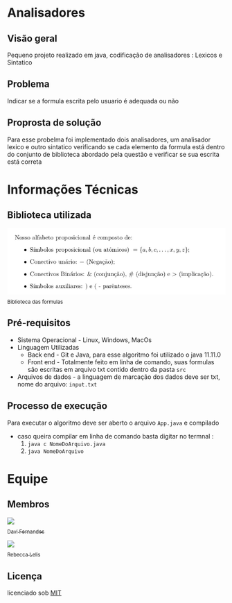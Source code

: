 # Analisadores

## Visão geral
Pequeno projeto realizado em java, codificação de analisadores : Lexicos e Sintatico

## Problema
Indicar se a formula escrita pelo usuario é adequada ou não

## Proprosta de solução
Para esse probelma foi implementado dois analisadores, um analisador lexico e outro sintatico verificando se cada elemento da formula está dentro do conjunto de 
biblioteca abordado pela questão e verificar se sua escrita está correta

# Informações Técnicas
## Biblioteca utilizada
<img src = "https://github.com/LopesRebecca/Analisadores/blob/main/biblioteca.jpeg" width="800"><br><sub>Biblioteca das formulas</sub>

## Pré-requisitos
* Sistema Operacional - Linux, Windows, MacOs
* Linguagem Utilizadas
    * Back end - Git e Java, para esse algoritmo foi utilizado o java 11.11.0
    * Front end - Totalmente feito em linha de comando, suas formulas são escritas em arquivo txt contido dentro da pasta `src`
* Arquivos de dados - a linguagem de marcação dos dados deve ser txt, nome do arquivo: `input.txt`

## Processo de execução
Para executar o algoritmo deve ser aberto o arquivo `App.java` e compilado
* caso queira compilar em linha de comando basta digitar no termnal : 
  1. `java c NomeDoArquivo.java`
  2. `java NomeDoArquivo`


# Equipe

## Membros
[<img src = "https://avatars.githubusercontent.com/u/57471802?v=4" width="115"><br><sub>Davi Fernandes</sub>](https://github.com/Davizex)

[<img src = "https://avatars.githubusercontent.com/u/82542224?v=4" width="115"><br><sub>Rebecca Lelis</sub>](https://github.com/LopesRebecca)



## Licença

licenciado sob [MIT](https://github.com/erikyryan/trabalho-de-poo/blob/main/LICENSE)
